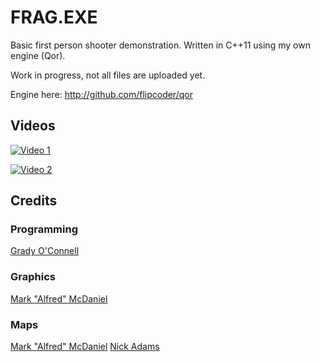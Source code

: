 # FRAG.EXE

Basic first person shooter demonstration.
Written in C++11 using my own engine (Qor).
    
Work in progress, not all files are uploaded yet.

Engine here: http://github.com/flipcoder/qor

## Videos

[![Video 1](http://img.youtube.com/vi/Ul5RqDA54RE/0.jpg)](https://youtu.be/Ul5RqDA54RE) 

[![Video 2](http://img.youtube.com/vi/nMWK1l5uOjQ/0.jpg)](https://youtu.be/nMWK1l5uOjQ)

## Credits

### Programming
[Grady O'Connell](http://github.com/flipcoder)

### Graphics
[Mark "Alfred" McDaniel](http://github.com/alfredanonymous)

### Maps
[Mark "Alfred" McDaniel](http://github.com/alfredanonymous)
[Nick Adams](http://github.com/nadams)

